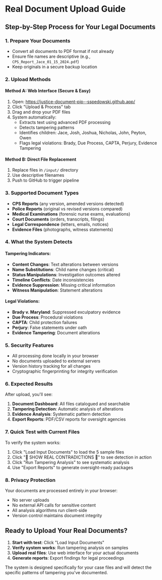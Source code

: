 # Real Document Upload Guide

## Step-by-Step Process for Your Legal Documents

### 1. **Prepare Your Documents**
- Convert all documents to PDF format if not already
- Ensure file names are descriptive (e.g., `CPS_Report_Jace_01_15_2024.pdf`)
- Keep originals in a secure backup location

### 2. **Upload Methods**

#### Method A: Web Interface (Secure & Easy)
1. Open: https://justice-document-pip--sspedowski.github.app/
2. Click "Upload & Process" tab
3. Drag and drop your PDF files
4. System automatically:
   - Extracts text using advanced PDF processing
   - Detects tampering patterns
   - Identifies children: Jace, Josh, Joshua, Nicholas, John, Peyton, Owen
   - Flags legal violations: Brady, Due Process, CAPTA, Perjury, Evidence Tampering

#### Method B: Direct File Replacement
1. Replace files in `/input/` directory
2. Use descriptive filenames
3. Push to GitHub to trigger pipeline

### 3. **Supported Document Types**
- **CPS Reports** (any version, amended versions detected)
- **Police Reports** (original vs revised versions compared)
- **Medical Examinations** (forensic nurse exams, evaluations)
- **Court Documents** (orders, transcripts, filings)
- **Legal Correspondence** (letters, emails, notices)
- **Evidence Files** (photographs, witness statements)

### 4. **What the System Detects**

#### Tampering Indicators:
- **Content Changes**: Text alterations between versions
- **Name Substitutions**: Child name changes (critical)
- **Status Manipulations**: Investigation outcomes altered
- **Timeline Conflicts**: Date inconsistencies
- **Evidence Suppression**: Missing critical information
- **Witness Manipulation**: Statement alterations

#### Legal Violations:
- **Brady v. Maryland**: Suppressed exculpatory evidence
- **Due Process**: Procedural violations
- **CAPTA**: Child protection failures
- **Perjury**: False statements under oath
- **Evidence Tampering**: Document alterations

### 5. **Security Features**
- All processing done locally in your browser
- No documents uploaded to external servers
- Version history tracking for all changes
- Cryptographic fingerprinting for integrity verification

### 6. **Expected Results**

After upload, you'll see:
1. **Document Dashboard**: All files catalogued and searchable
2. **Tampering Detection**: Automatic analysis of alterations
3. **Evidence Analysis**: Systematic pattern detection
4. **Export Reports**: PDF/CSV reports for oversight agencies

### 7. **Quick Test with Current Files**

To verify the system works:
1. Click "Load Input Documents" to load the 5 sample files
2. Click "🚨 SHOW REAL CONTRADICTIONS 🚨" to see detection in action
3. Click "Run Tampering Analysis" to see systematic analysis
4. Use "Export Reports" to generate oversight-ready packages

### 8. **Privacy Protection**

Your documents are processed entirely in your browser:
- No server uploads
- No external API calls for sensitive content
- All analysis algorithms run client-side
- Version control maintains document integrity

## Ready to Upload Your Real Documents?

1. **Start with test**: Click "Load Input Documents" 
2. **Verify system works**: Run tampering analysis on samples
3. **Upload real files**: Use web interface for your actual documents
4. **Generate reports**: Export findings for legal proceedings

The system is designed specifically for your case files and will detect the specific patterns of tampering you've documented.